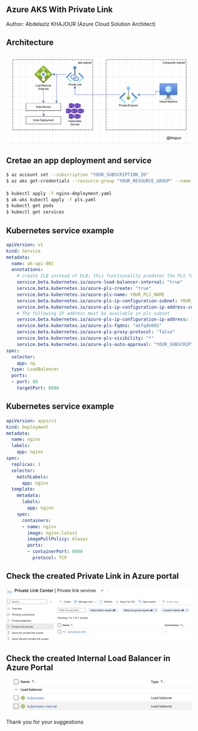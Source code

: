 ## Azure AKS With Private Link 
Author: Abdelaziz KHAJOUR 
(Azure Cloud Solution Architect)

## Architecture

![Azure Monitor](aks-private-link-architecture.png)

## Cretae an app deployment and service

```sh
$ az account set --subscription "YOUR_SUBSCRIPTION_ID"
$ az aks get-credentials --resource-group "YOUR_RESOURCE_GROUP" --name "YOUR_AKS_CLUSTER"

$ kubectl apply -f nginx-deployment.yaml  
$ ak-aks kubectl apply -f pls.yaml  
$ kubectl get pods  
$ kubectl get services

```  

## Kubernetes service example
```yaml
apiVersion: v1
kind: Service
metadata:
  name: ak-api-001
  annotations:
    # create ILB instead of ELB; this functionality predates the PLS functionality
    service.beta.kubernetes.io/azure-load-balancer-internal: "true"
    service.beta.kubernetes.io/azure-pls-create: "true"
    service.beta.kubernetes.io/azure-pls-name: YOUR_PLS_NAME
    service.beta.kubernetes.io/azure-pls-ip-configuration-subnet: YOUR_PLS_SUBNET_NAME
    service.beta.kubernetes.io/azure-pls-ip-configuration-ip-address-count: "1"
    # The following IP address must be available in pls-subnet
    service.beta.kubernetes.io/azure-pls-ip-configuration-ip-address: 10.224.10.10 
    service.beta.kubernetes.io/azure-pls-fqdns: "akfqdn001"
    service.beta.kubernetes.io/azure-pls-proxy-protocol: "false"
    service.beta.kubernetes.io/azure-pls-visibility: "*"
    service.beta.kubernetes.io/azure-pls-auto-approval: "YOUR_SUBSCRIPTION_ID"
spec:
  selector:
    app: ng
  type: LoadBalancer
  ports:
  - port: 80
    targetPort: 8080

```

## Kubernetes service example

```yaml
apiVersion: apps/v1
kind: Deployment
metadata:
  name: nginx
  labels:
    app: nginx
spec:
  replicas: 1
  selector:
    matchLabels:
      app: nginx
  template:
    metadata:
      labels:
        app: nginx
    spec:
      containers:
      - name: nginx
        image: nginx:latest
        imagePullPolicy: Always
        ports:
        - containerPort: 8080
          protocol: TCP
```


## Check the created Private Link in Azure portal
![Azure Monitor](aks-pls-003.png)

## Check the created Internal Load Balancer in Azure Portal

![Azure Monitor](aks-ilb-003.png)

Thank you for your suggestions